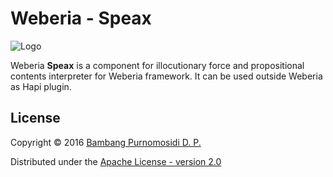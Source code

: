 Weberia - Speax
===============

![Logo](images/logo-speax.png)

Weberia **Speax** is a component for illocutionary force and propositional contents interpreter for Weberia framework. It can be used outside Weberia as Hapi plugin.

## License

Copyright © 2016 [Bambang Purnomosidi D. P.](http://bpdp.xyz)

Distributed under the [Apache License - version 2.0](http://www.apache.org/licenses/LICENSE-2.0.html)
